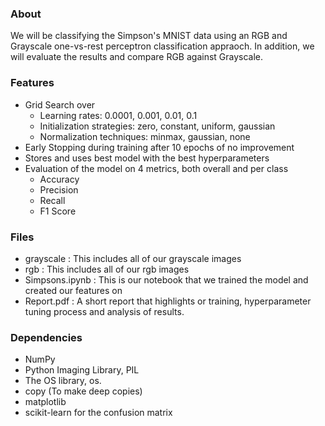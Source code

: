 ### About ###
We will be classifying the Simpson's MNIST data using an RGB and Grayscale one-vs-rest perceptron classification appraoch. In addition, we will evaluate the results and compare RGB against Grayscale.

### Features ###
- Grid Search over
  - Learning rates: 0.0001, 0.001, 0.01, 0.1
  - Initialization strategies: zero, constant, uniform, gaussian
  - Normalization techniques: minmax, gaussian, none
- Early Stopping during training after 10 epochs of no improvement
- Stores and uses best model with the best hyperparameters
- Evaluation of the model on 4 metrics, both overall and per class
  - Accuracy
  - Precision
  - Recall
  - F1 Score

### Files ###
- grayscale : This includes all of our grayscale images
- rgb : This includes all of our rgb images
- Simpsons.ipynb : This is our notebook that we trained the model and created our features on
- Report.pdf : A short report that highlights or training, hyperparameter tuning process and  analysis of results.

### Dependencies ###
- NumPy
- Python Imaging Library, PIL
- The OS library, os.
- copy (To make deep copies)
- matplotlib
- scikit-learn for the confusion matrix